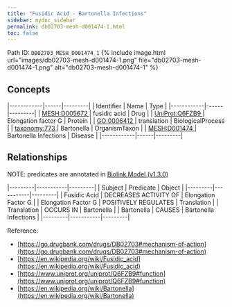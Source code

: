 ```yaml
---
title: "Fusidic Acid - Bartonella Infections"
sidebar: mydoc_sidebar
permalink: db02703-mesh-d001474-1.html
toc: false 
---
```



Path ID: `DB02703_MESH_D001474_1`
{% include image.html url="images/db02703-mesh-d001474-1.png" file="db02703-mesh-d001474-1.png" alt="db02703-mesh-d001474-1" %}

## Concepts

|------------|------|---------|
| Identifier | Name | Type    |
|------------|------|---------|
| <a href="https://identifiers.org/MESH:D005672">MESH:D005672 </a> | fusidic acid | Drug |
| <a href="https://identifiers.org/UniProt:Q6FZB9">UniProt:Q6FZB9 </a> | Elongation factor G | Protein |
| <a href="https://identifiers.org/GO:0006412">GO:0006412 </a> | translation | BiologicalProcess |
| <a href="https://identifiers.org/taxonomy:773">taxonomy:773 </a> | Bartonella | OrganismTaxon |
| <a href="https://identifiers.org/MESH:D001474">MESH:D001474 </a> | Bartonella Infections | Disease |
|------------|------|---------|

## Relationships


NOTE: predicates are annotated in <a href="https://github.com/biolink/biolink-model/releases/tag/v1.3.0">Biolink Model (v1.3.0)</a>

|---------|-----------|---------|
| Subject | Predicate | Object  |
|---------|-----------|---------|
| Fusidic Acid | DECREASES ACTIVITY OF | Elongation Factor G |
| Elongation Factor G | POSITIVELY REGULATES | Translation |
| Translation | OCCURS IN | Bartonella |
| Bartonella | CAUSES | Bartonella Infections |
|---------|-----------|---------|

Reference: 
  - [https://go.drugbank.com/drugs/DB02703#mechanism-of-action](https://go.drugbank.com/drugs/DB02703#mechanism-of-action)
  - [https://en.wikipedia.org/wiki/Fusidic_acid](https://en.wikipedia.org/wiki/Fusidic_acid)
  - [https://www.uniprot.org/uniprot/Q6FZB9#function](https://www.uniprot.org/uniprot/Q6FZB9#function)
  - [https://en.wikipedia.org/wiki/Bartonella](https://en.wikipedia.org/wiki/Bartonella)
